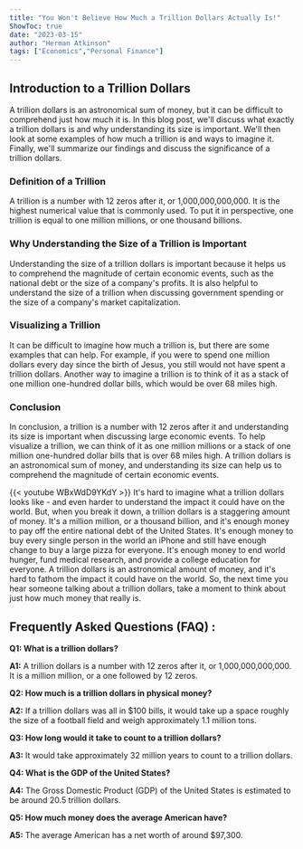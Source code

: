 ```yaml
---
title: "You Won't Believe How Much a Trillion Dollars Actually Is!"
ShowToc: true 
date: "2023-03-15"
author: "Herman Atkinson" 
tags: ["Economics","Personal Finance"]
---
```

## Introduction to a Trillion Dollars

A trillion dollars is an astronomical sum of money, but it can be difficult to comprehend just how much it is. In this blog post, we'll discuss what exactly a trillion dollars is and why understanding its size is important. We'll then look at some examples of how much a trillion is and ways to imagine it. Finally, we'll summarize our findings and discuss the significance of a trillion dollars.

### Definition of a Trillion

A trillion is a number with 12 zeros after it, or 1,000,000,000,000. It is the highest numerical value that is commonly used. To put it in perspective, one trillion is equal to one million millions, or one thousand billions.

### Why Understanding the Size of a Trillion is Important

Understanding the size of a trillion dollars is important because it helps us to comprehend the magnitude of certain economic events, such as the national debt or the size of a company's profits. It is also helpful to understand the size of a trillion when discussing government spending or the size of a company's market capitalization.

### Visualizing a Trillion

It can be difficult to imagine how much a trillion is, but there are some examples that can help. For example, if you were to spend one million dollars every day since the birth of Jesus, you still would not have spent a trillion dollars. Another way to imagine a trillion is to think of it as a stack of one million one-hundred dollar bills, which would be over 68 miles high.

### Conclusion

In conclusion, a trillion is a number with 12 zeros after it and understanding its size is important when discussing large economic events. To help visualize a trillion, we can think of it as one million millions or a stack of one million one-hundred dollar bills that is over 68 miles high. A trillion dollars is an astronomical sum of money, and understanding its size can help us to comprehend the magnitude of certain economic events.

{{< youtube WBxWdD9YKdY >}} 
It's hard to imagine what a trillion dollars looks like - and even harder to understand the impact it could have on the world. But, when you break it down, a trillion dollars is a staggering amount of money. It's a million million, or a thousand billion, and it's enough money to pay off the entire national debt of the United States. It's enough money to buy every single person in the world an iPhone and still have enough change to buy a large pizza for everyone. It's enough money to end world hunger, fund medical research, and provide a college education for everyone. A trillion dollars is an astronomical amount of money, and it's hard to fathom the impact it could have on the world. So, the next time you hear someone talking about a trillion dollars, take a moment to think about just how much money that really is.

## Frequently Asked Questions (FAQ) :
**Q1: What is a trillion dollars?**

**A1:** A trillion dollars is a number with 12 zeros after it, or 1,000,000,000,000. It is a million million, or a one followed by 12 zeros. 

**Q2: How much is a trillion dollars in physical money?**

**A2:** If a trillion dollars was all in $100 bills, it would take up a space roughly the size of a football field and weigh approximately 1.1 million tons. 

**Q3: How long would it take to count to a trillion dollars?**

**A3:** It would take approximately 32 million years to count to a trillion dollars. 

**Q4: What is the GDP of the United States?**

**A4:** The Gross Domestic Product (GDP) of the United States is estimated to be around 20.5 trillion dollars. 

**Q5: How much money does the average American have?**

**A5:** The average American has a net worth of around $97,300.





